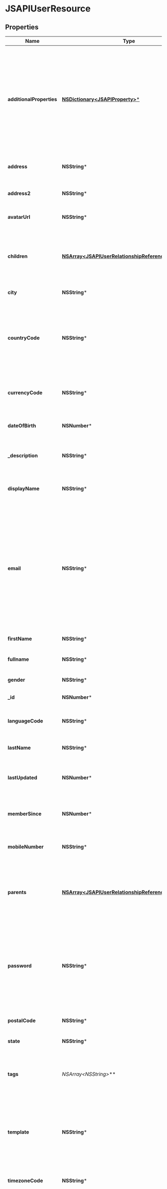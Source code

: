 # JSAPIUserResource

## Properties
Name | Type | Description | Notes
------------ | ------------- | ------------- | -------------
**additionalProperties** | [**NSDictionary&lt;JSAPIProperty&gt;***](JSAPIProperty.md) | A map of additional properties, keyed on the property name (private). Must match the names and types defined in the template for this user type, or be an extra not from the template | [optional] 
**address** | **NSString*** | The first line of the user&#39;s address (private) | [optional] 
**address2** | **NSString*** | The second line of user&#39;s address (private) | [optional] 
**avatarUrl** | **NSString*** | The url of the user&#39;s avatar image | [optional] 
**children** | [**NSArray&lt;JSAPIUserRelationshipReferenceResource&gt;***](JSAPIUserRelationshipReferenceResource.md) | Relationships where this user is the parent. Read-Only, manage through separate endpoints | [optional] 
**city** | **NSString*** | The user&#39;s city (private) | [optional] 
**countryCode** | **NSString*** | The ISO3 code for the country from the user&#39;s address (private). Will be filled in based on GeoIP country at registration if not provided. | [optional] 
**currencyCode** | **NSString*** | The code for the user&#39;s real money currency (private) | [optional] 
**dateOfBirth** | **NSNumber*** | The user&#39;s date of birth (private) as a unix timestamp | [optional] 
**_description** | **NSString*** | The user&#39;s self description (private) | [optional] 
**displayName** | **NSString*** | The chosen display name of the user, defaults to username if not present | [optional] 
**email** | **NSString*** | The user&#39;s email address (private). May be required and/or unique depending on system configuration (both on by default). Must match standard email requirements if provided (RFC 2822) | 
**firstName** | **NSString*** | The user&#39;s first name (private) | [optional] 
**fullname** | **NSString*** | The user&#39;s full name (private) | [optional] 
**gender** | **NSString*** | The user&#39;s gender (private) | [optional] 
**_id** | **NSNumber*** | The id of the user | [optional] 
**languageCode** | **NSString*** | The ISO3 code for the user&#39;s currency (private) | [optional] 
**lastName** | **NSString*** | The user&#39;s last name (private) | [optional] 
**lastUpdated** | **NSNumber*** | The date the user&#39;s info was last updated as a unix timestamp | [optional] 
**memberSince** | **NSNumber*** | The user&#39;s date of registration as a unix timestamp | [optional] 
**mobileNumber** | **NSString*** | The user&#39;s mobile phone number (private) | [optional] 
**parents** | [**NSArray&lt;JSAPIUserRelationshipReferenceResource&gt;***](JSAPIUserRelationshipReferenceResource.md) | Relationships where this user is the child. Read-Only, manage through separate endpoints | [optional] 
**password** | **NSString*** | The plain text password for the new user account. Required for registration; ignored on profile update.  Use password specific endpoints for editing | [optional] 
**postalCode** | **NSString*** | The user&#39;s postal code (private) | [optional] 
**state** | **NSString*** | The user&#39;s state (private) | [optional] 
**tags** | **NSArray&lt;NSString*&gt;*** | Tags on the user. Can only be set by admin. Max length per tag is 64 characters | [optional] 
**template** | **NSString*** | A user template this user is validated against (private). May be null and no validation of properties will be done | [optional] 
**timezoneCode** | **NSString*** | The code for the user&#39;s timezone (private) | [optional] 
**username** | **NSString*** | The login username for the user (private). May be set to match email if system does not require usernames separately. | 

[[Back to Model list]](../README.md#documentation-for-models) [[Back to API list]](../README.md#documentation-for-api-endpoints) [[Back to README]](../README.md)


